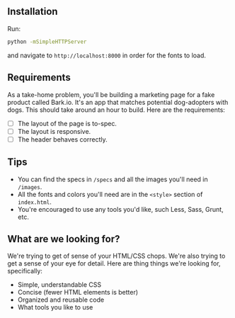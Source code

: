 ## Installation

Run:

```bash
python -mSimpleHTTPServer
```

and navigate to `http://localhost:8000` in order for the fonts to load.

## Requirements
As a take-home problem, you'll be building a marketing page for a fake product called Bark.io. It's an app that matches potential dog-adopters with dogs. This should take around an hour to build. Here are the requirements:
* [ ] The layout of the page is to-spec.
* [ ] The layout is responsive.
* [ ] The header behaves correctly.

## Tips
* You can find the specs in `/specs` and all the images you'll need in `/images`.
* All the fonts and colors you'll need are in the `<style>` section of `index.html`.
* You're encouraged to use any tools you'd like, such Less, Sass, Grunt, etc.

## What are we looking for?
We're trying to get of sense of your HTML/CSS chops. We're also trying to get a sense of your eye for detail. Here are thing things we're looking for, specifically:
* Simple, understandable CSS
* Concise (fewer HTML elements is better)
* Organized and reusable code
* What tools you like to use

